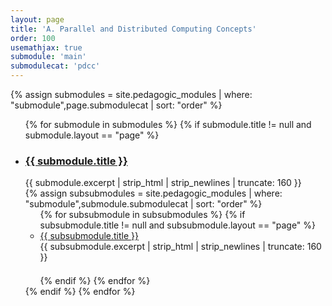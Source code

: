 ```yaml
---
layout: page
title: 'A. Parallel and Distributed Computing Concepts'
order: 100
usemathjax: true
submodule: 'main'
submodulecat: 'pdcc'
---
```


<div class="ui tab segment active">
    <div class="modules">
        {% assign submodules = site.pedagogic_modules | where: "submodule",page.submodulecat | sort: "order" %}
        <ul>
            {% for submodule in submodules %}
            {% if submodule.title != null and submodule.layout == "page" %}
            <li>
                <h3><strong><a href="{{ site.baseurl }}{{ submodule.url }}">{{ submodule.title }}</a></strong></h3>
                <div class="excerpt">{{ submodule.excerpt | strip_html | strip_newlines | truncate: 160 }}</div>
                {% assign subsubmodules = site.pedagogic_modules | where:
                "submodule",submodule.submodulecat | sort: "order" %}
                <ul>
                    {% for subsubmodule in subsubmodules %}
                    {% if subsubmodule.title != null and subsubmodule.layout == "page" %}
                    <li>
                        <a href="{{ site.baseurl }}{{ subsubmodule.url }}">{{ subsubmodule.title }}</a>
                        <br/>
                        <div class="excerpt" style="padding-bottom: 1.5em">{{ subsubmodule.excerpt | strip_html | strip_newlines | truncate: 160 }}</div>
                    </li>
                    {% endif %}
                    {% endfor %}
                </ul>
            </li>
            {% endif %}
            {% endfor %}
        </ul>
    </div>
</div>